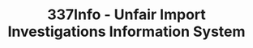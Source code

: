 ---
bigquery: https://console.cloud.google.com/bigquery?p=patents-public-data&d=usitc_investigations&page=dataset&project=sheets-management-319211
citation: US International Trade Commission 337Info Unfair Import Investigations Information
  System
contributors: US International Trade Comission
cost: None
description: US International Trade Commission 337Info Unfair Import Investigations
  Information System contains data on investigations done under Section 337. Section
  337 declares the infringement of certain statutory intellectual property rights
  and other forms of unfair competition in import trade to be unlawful practices.
  Most Section 337 investigations involve allegations of patent or registered trademark
  infringement.
documentation: FAQ and tutorial available on the site
last_edit: Mon, 04 Apr 2022 19:10:40 GMT
location: https://pubapps2.usitc.gov/337external/
maintained_by: US International Trade Comission
schema_fields: '[''id'', ''scheduledEndDateEvidHear'', ''teoIdIssueDate'', ''trademarkNumbers'',
  ''respondent'', ''markmanHearing'', ''investigationType'', ''dateComplaintFiled'',
  ''targetDate'', ''gcAttorney'', ''ouiiParticipation'', ''startDateMarkmanHearing'',
  ''patentNumbers'', ''publication_number'', ''teoReliefGranted'', ''htsNumbers'',
  ''currentStatus'', ''investigationNo'', ''reportingRequirements'', ''actualEndDateEvidHear'',
  ''dateOfPublicationFrNotice'', ''aljAssigned'', ''teoProceedingInvolved'', ''invUnfairAct'',
  ''finalDetViolation'', ''internalRemand'', ''docketNo'', ''title'', ''investigationTermDate'',
  ''copyrightNumbers'', ''actualStartDateEvidHear'', ''patentNumber'', ''scheduledStartDateEvidHear'',
  ''cafcAppeals'', ''finalDetNoViolation'', ''teoIdDueDate'', ''currentActiveALJ'',
  ''dateCreated'', ''finalIdOnViolationDue'', ''finalIdOnViolationIssue'', ''complainant'',
  ''ouiiAttorney'', ''endDateMarkmanHearing'', ''lastUpdated'', ''issueDateOtherNonFinal'']'
shortname: unfair_import_investigations
tags:
- import
- legal
- trade
timeframe: 2008-2021 (prior to 2008 downloadable as a JSON file)
title: 337Info - Unfair Import Investigations Information System
uuid: 2721f5ec-e599-4890-9265-9706719fc71e
---